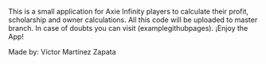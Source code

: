 This is a small application for Axie Infinity players to calculate their profit, scholarship and owner calculations.
All this code will be uploaded to master branch.
In case of doubts you can visit (examplegithubpages).
¡Enjoy the App!





Made by: Víctor Martínez Zapata
